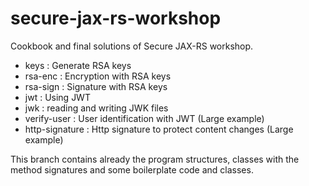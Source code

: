 # secure-jax-rs-workshop
Cookbook and final solutions of Secure JAX-RS workshop.

- keys : Generate RSA keys
- rsa-enc : Encryption with RSA keys
- rsa-sign : Signature with RSA keys
- jwt : Using JWT
- jwk : reading and writing JWK files
- verify-user : User identification with JWT (Large example)
- http-signature : Http signature to protect content changes (Large example)


This branch contains already the program structures, classes with the method signatures and some boilerplate code and classes.
